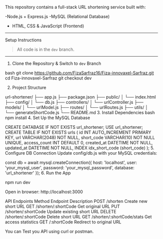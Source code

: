
This repository contains a full-stack URL shortening service built with:

-Node.js + Express.js
-MySQL (Relational Database)
- HTML, CSS & JavaScript (Frontend)

---

Setup Instructions

> All code is in the `dev` branch.

---

1. Clone the Repository & Switch to `dev` Branch

bash
git clone https://github.com/FizaSarfraz16/Fiza-innovaxel-Sarfraz.git
cd Fiza-innovaxel-Sarfraz
git checkout dev

2. Project Structure

url-shortener/
├── app.js
├── package.json
├── public/
│   └── index.html
├── config/
│   └── db.js
├── controllers/
│   └── urlController.js
├── models/
│   └── urlModel.js
├── routes/
│   └── urlRoutes.js
├── utils/
│   └── generateShortCode.js
└── README.md
3. Install Dependencies
bash
npm install
4. Set Up the MySQL Database

CREATE DATABASE IF NOT EXISTS url_shortener;
USE url_shortener;
CREATE TABLE IF NOT EXISTS urls (
  id INT AUTO_INCREMENT PRIMARY KEY,
  url VARCHAR(2048) NOT NULL,
  short_code VARCHAR(10) NOT NULL UNIQUE,
  access_count INT DEFAULT 0,
  created_at DATETIME NOT NULL,
  updated_at DATETIME NOT NULL,
  INDEX idx_short_code (short_code)
);
5. Configure DB Connection
Update config/db.js with your MySQL credentials:

const db = await mysql.createConnection({
  host: 'localhost',
  user: 'your_mysql_user',
  password: 'your_mysql_password',
  database: 'url_shortener'
});
 6. Run the App

npm run dev

Open in browser: http://localhost:3000

 API Endpoints
Method	    Endpoint                Description
POST	    /shorten	            Create new short URL
GET	    /shorten/:shortCode    	    Get original URL
PUT	    /shorten/:shortCode	        Update existing short URL
DELETE	/shorten/:shortCode	    Delete short URL
GET	    /shorten/:shortCode/stats    Get access statistics
GET	    /:shortCode                	Redirect to original URL

You can Test you API using curl or postman.